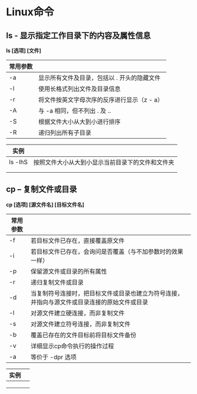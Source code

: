 # Linux命令

## ls - 显示指定工作目录下的内容及属性信息

**ls \[选项\] \[文件\]**



| 常用参数 |                                             |
| -------- | ------------------------------------------- |
| -a       | 显示所有文件及目录，包括以 . 开头的隐藏文件 |
| -l       | 使用长格式列出文件及目录信息                |
| -r       | 将文件按英文字母次序的反序进行显示（z - a） |
| -A       | 与 -a 相同，但不列出 . 及 ..                |
| -S       | 根据文件大小从大到小进行排序                |
| -R       | 递归列出所有子目录                          |

| 实例    |                                                  |
| ------- | ------------------------------------------------ |
| ls -lhS | 按照文件大小从大到小显示当前目录下的文件和文件夹 |
|         |                                                  |
|         |                                                  |

## cp – 复制文件或目录

**cp [选项] [源文件名] [目标文件名]**

| 常用参数 |                                                              |
| -------- | ------------------------------------------------------------ |
| -f       | 若目标文件已存在，直接覆盖原文件                             |
| -i       | 若目标文件已存在，会询问是否覆盖（与不加参数时的效果一样）   |
| -p       | 保留源文件或目录的所有属性                                   |
| -r       | 递归复制文件或目录                                           |
| -d       | 当复制符号连接时，把目标文件或目录也建立为符号连接，并指向与源文件或目录连接的原始文件或目录 |
| -l       | 对源文件建立硬连接，而非复制文件                             |
| -s       | 对源文件建立符号连接，而非复制文件                           |
| -b       | 覆盖已存在的文件目标前将目标文件备份                         |
| -v       | 详细显示cp命令执行的操作过程                                 |
| -a       | 等价于 -dpr 选项                                             |

| 实例 |      |
| ---- | ---- |
|      |      |
|      |      |
|      |      |

